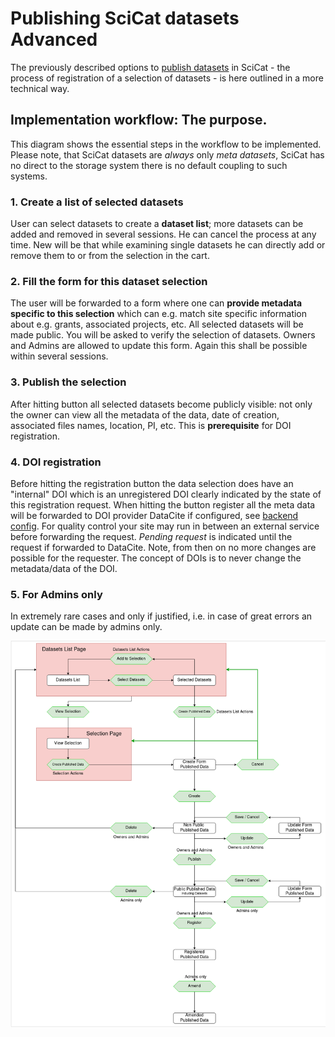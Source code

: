 # Publishing SciCat datasets Advanced

The previously described options to [publish datasets](Publishing.md) in SciCat - the process of registration of a selection of datasets - is here outlined in a more technical way.

## Implementation workflow: The purpose.

This diagram shows the essential steps in the workflow to be implemented. Please note, that SciCat datasets are *always* only *meta datasets*, SciCat has no direct to the storage system there is no default coupling to such systems.

### 1. Create a list of selected datasets
User can select datasets to create a **dataset list**; more datasets can be added and removed in several sessions. He can cancel the process at any time. New will be that while examining single datasets he can directly add or remove them to or from the selection in the cart.

### 2. Fill the form for this dataset selection 
The user will be forwarded to a form where one can **provide metadata specific to this selection** which can e.g. match site specific information about e.g. grants, associated projects, etc. All selected datasets will be made public. You will be asked to verify the selection of datasets. Owners and Admins are allowed to update this form. Again this shall be possible within several sessions.

### 3. Publish the selection
After hitting button all selected datasets become publicly visible: not only the owner can view all the metadata of the data, date of creation, associated files names, location, PI, etc. This is **prerequisite** for DOI registration.  

### 4. DOI registration
Before hitting the registration button the data selection does have an "internal" DOI which is an unregistered DOI clearly indicated by the state of this registration request.
When hitting the button register all the meta data will be forwarded to DOI provider DataCite if configured, see [backend config](../backendconfig/dois.md). For quality control your site may run in between an external service before forwarding the request. *Pending request* is indicated until the request if forwarded to DataCite. Note, from then on no more changes are possible for the requester. The concept of DOIs is to never change the metadata/data of the DOI.

### 5. For Admins only
In extremely rare cases and only if justified, i.e. in case of great errors an update can be made by admins only.


![workflow diagram](img/published_data_workflow_1.png)


